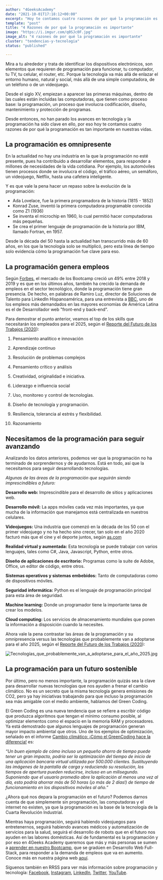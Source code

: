 ```yaml
---
author: "4GeeksAcademy"
date: "2021-10-01T17:18:12+00:00"
excerpt: "Hoy te contamos cuatro razones de por qué la programación es tan importante en nuestras vidas."
template: "post"
title: "4 Razones de por qué la programación es importante"
image: "https://i.imgur.com/q0SJc0F.jpg"
image_alt: "4 razones de por qué la programación es importante"
cluster: "tendencias-y-tecnologia"
status: "published"

---
```


Mira a tu alrededor y trata de identificar los dispositivos electrónicos, son elementos que requieren de programación para funcionar, tu computador, tu TV, tu celular, el router, etc. Porque la tecnología va más allá de enlazar el entorno humano, natural y social, más allá de una simple computadora, de un teléfono o de un videojuego.

Desde el siglo XV, empiezan a aparecer las primeras máquinas, dentro de las cuales están incluidas las computadoras, que tienen como proceso base: la programación, un proceso que involucra codificación, diseño, mantenimiento y protección de programas.

Desde entonces, no han parado los avances en tecnología y la programación ha sido clave en ello, por eso hoy te contamos cuatro razones de por qué la programación es tan importante en nuestras vidas.

## La programación es omnipresente

En la actualidad no hay una industria en la que la programación no esté presente, pues ha contribuido a desarrollar elementos, para responder a millones de necesidades de la vida cotidiana. Por ejemplo, los automóviles tienen procesos donde se involucra el código, el tráfico aéreo, un semáforo, un videojuego, Netflix, hasta una cafetera inteligente.

Y es que vale la pena hacer un repaso sobre la evolución de la programación:

- Ada Lovelace, fue la primera programadora de la historia (1815 - 1852)
- Konrad Zuse, inventó la primera computadora programable conocida como Z1 (1936)
- Se inventa el microchip en 1960, lo cual permitió hacer computadoras más pequeñas.
- Se crea el primer lenguaje de programación de la historia por IBM, llamado Fortran, en 1957.

Desde la década del 50 hasta la actualidad han transcurrido más de 60 años, en los que la tecnología solo se multiplicó, pero esta línea de tiempo solo evidencia cómo la programación fue clave para eso.

## La programación genera empleos

Según [Forbes](https://www.forbes.com/sites/cognitiveworld/2020/02/26/future-of-work-we-cant-all-becomecoders/?sh=27645a47cb8f), el mercado de los Bootcamp creció un 49% entre 2018 y 2019 y es que en los últimos años, también ha crecido la demanda de empleos en el sector tecnológico, donde la programación tiene gran presencia. De hecho, en palabras de Ramiro Luz, director de Soluciones de Talento para LinkedIn Hispanoamérica, para una entrevista a [BBC](https://www.bbc.com/mundo/noticias-56247281), uno de los empleos más demandados en las mayores economías de América Latina es el de Desarrollador web "front-end y back-end".

Para demostrar el punto anterior, veamos el top de los skills que necesitarán los empleados para el 2025, según el [Reporte del Futuro de los Trabajos (2020](http://www3.weforum.org/docs/WEF_Future_of_Jobs_2020.pdf)):

1) Pensamiento analítico e innovación

2) Aprendizaje continuo

3) Resolución de problemas complejos

4) Pensamiento crítico y análisis

5) Creatividad, originalidad e iniciativa.

6) Liderazgo e influencia social

7) Uso, monitoreo y control de tecnologías.

8) Diseño de tecnología y programación.

9) Resiliencia, tolerancia al estrés y flexibilidad.

10) Razonamiento

## Necesitamos de la programación para seguir avanzando

Analizando los datos anteriores, podemos ver que la programación no ha terminado de sorprendernos y de ayudarnos. Está en todo, así que la necesitamos para seguir desarrollando tecnologías.

*Algunas de las áreas de la programación que seguirán siendo imprescindibles a futuro:*

**Desarrollo web:** Imprescindible para el desarrollo de sitios y aplicaciones web.

**Desarrollo móvil:** La apps móviles cada vez más importantes, ya que mucha de la información que manejamos está centralizada en nuestros celulares.

**Videojuegos:** Una industria que comenzó en la década de los 50 con el primer videojuego y no ha hecho sino crecer, tan solo en el año 2020 facturó más que el cine y el deporte juntos, según [as.com](https://as.com/meristation/2020/12/26/noticias/1608992024_963325.html)

**Realidad virtual y aumentada:** Esta tecnología se puede trabajar con varios lenguajes, tales como C#, Java, Javascript, Python, entre otros.

**Diseño de aplicaciones de escritorio:** Programas como la suite de Adobe, Office, un editor de código, entre otros.

**Sistemas operativos y sistemas embebidos:** Tanto de computadoras como de dispositivos móviles.

**Seguridad informática:** Python es el lenguaje de programación principal para esta área de seguridad.

**Machine learning:** Donde un programador tiene la importante tarea de crear los modelos.

**Cloud computing:** Los servicios de almacenamiento mundiales que ponen la información a disposición cuando la necesites.

Ahora vale la pena contrastar las áreas de la programación y su omnipresencia versus las tecnologías que probablemente van a adoptarse para el año 2025, según el [Reporte del Futuro de los Trabajos (2020](http://www3.weforum.org/docs/WEF_Future_of_Jobs_2020.pdf)):

![Tecnologías_que_probablemente_van_a_adoptarse_para_el_año_2025.jpg](https://github.com/4GeeksAcademy/blog/blob/main/blog/../../../static/images/blog/Tecnologias_que_probablemente_van_a_adoptarse_para_el_ano_2025.jpg?raw=true)

## La programación para un futuro sostenible

Por último, pero no menos importante, la programación quizás sea la clave para desarrollar nuevas tecnologías que nos ayuden a frenar el cambio climático. No es un secreto que la misma tecnología genera emisiones de CO2, pero ya hay iniciativas trabajando para que incluso la programación sea más amigable con el medio ambiente, hablamos del Green Coding.

El Green Coding es una nueva tendencia que se refiere a escribir código que produzca algoritmos que tengan el mínimo consumo posible, al optimizar elementos como el espacio en la memoria RAM y procesadores. Ya está demostrado que algunos lenguajes de programación generan mayor impacto ambiental que otros. Uno de los ejemplos de optimización, señalado en el informe [Cambio climático: ¡Cómo el GreenCoding hace la diferencia!](https://www.gft.com/int/en/index/discovery/thought-leadership/climate-change-how-greencoding-makes-a-difference/) es:

*“Un buen ejemplo de cómo incluso un pequeño ahorro de tiempo puede tener un gran impacto, podría ser la optimización del tiempo de inicio de una aplicación bancaria virtual utilizada por 500.000 clientes. Sustituyendo las imágenes de la pantalla de carga y reduciendo su resolución, los tiempos de apertura pueden reducirse, incluso en un milisegundo. Suponiendo que el usuario promedio abre la aplicación al menos una vez al día, esto podría ahorrar más de 50 horas (¡o más de 2 días!) de tiempo de funcionamiento en los dispositivos móviles al año.”*

¿Ahora qué nos depara la programación en el futuro? Podemos darnos cuenta de que simplemente sin programación, las computadoras y el internet no existen, ya que la programación es la base de la tecnología de la Cuarta Revolución Industrial.

Mientras haya programación, seguirá habiendo videojuegos para entretenernos, seguirá habiendo avances médicos y automatización de servicios para la salud, seguirá el desarrollo de robots que en el futuro nos ayuden en las labores domésticas. Así de fundamental es la programación y por eso en 4Geeks Academy queremos que más y más personas se sumen a [aprender en nuestro Bootcamp](https://4geeksacademy.com/es/geeks-vs-otros), que se gradúen en Desarrollo Web Full-Stack, para responder a la demanda de empleos que va en aumento. Conoce más en nuestra página web [aquí](https://4geeksacademy.com/es/inicio/?lang=es).

Síguenos también en RRSS para ver más información sobre programación y tecnología: [Facebook](https://www.facebook.com/4GeeksAcademyCL), [Instagram](https://www.instagram.com/4geeksacademycl/), [LinkedIn](https://www.linkedin.com/school/4geeks-academy-latam/), [Twitter](https://twitter.com/4geeksacademycl), [YouTube](https://www.youtube.com/c/4GeeksAcademy).
